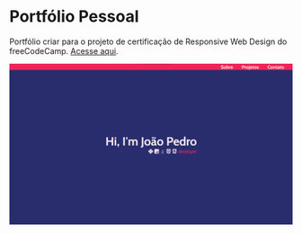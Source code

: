 # Portfólio Pessoal

Portfólio criar para o projeto de certificação de Responsive Web Design do freeCodeCamp.  [Acesse aqui](https://jpedro-fsgs.github.io/personal-portfolio/).

![Screenshot da Página Inicial](./screenshot.png)
